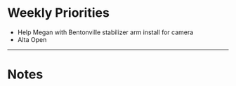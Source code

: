 # Weekly Priorities
- Help Megan with Bentonville stabilizer arm install for camera
- Alta Open
---
# Notes
